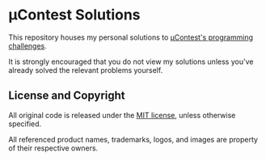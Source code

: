 # µContest Solutions

This repository houses my personal solutions to
[µContest's programming challenges][challenges].

It is strongly encouraged that you do not view my solutions unless you've
already solved the relevant problems yourself.


## License and Copyright

All original code is released under the [MIT license][mit], unless otherwise
specified.

All referenced product names, trademarks, logos, and images are property of
their respective owners.


[challenges]: http://www.microcontest.com/contests.php
              "µContest"

[mit]: http://opensource.org/licenses/MIT/
       "The MIT License (MIT)"
